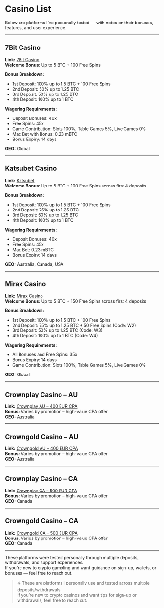 # Casino List

Below are platforms I’ve personally tested — with notes on their bonuses, features, and user experience.

---

## 7Bit Casino  
**Link:** [7Bit Casino](https://7bit.partners/p9a17e30d)  
**Welcome Bonus:** Up to 5 BTC + 100 Free Spins  

**Bonus Breakdown:**  
- 1st Deposit: 100% up to 1.5 BTC + 100 Free Spins  
- 2nd Deposit: 50% up to 1.25 BTC  
- 3rd Deposit: 50% up to 1.25 BTC  
- 4th Deposit: 100% up to 1 BTC  

**Wagering Requirements:**  
- Deposit Bonuses: 40x  
- Free Spins: 45x  
- Game Contribution: Slots 100%, Table Games 5%, Live Games 0%  
- Max Bet with Bonus: 0.23 mBTC  
- Bonus Expiry: 14 days  

**GEO:** Global  

---

## Katsubet Casino  
**Link:** [Katsubet](https://katsubet.partners/pd2a32405)  
**Welcome Bonus:** Up to 5 BTC + 100 Free Spins across first 4 deposits  

**Bonus Breakdown:**  
- 1st Deposit: 100% up to 1.5 BTC + 100 Free Spins  
- 2nd Deposit: 75% up to 1.25 BTC  
- 3rd Deposit: 50% up to 1.25 BTC  
- 4th Deposit: 100% up to 1 BTC  

**Wagering Requirements:**  
- Deposit Bonuses: 40x  
- Free Spins: 45x  
- Max Bet: 0.23 mBTC  
- Bonus Expiry: 14 days  

**GEO:** Australia, Canada, USA  

---

## Mirax Casino  
**Link:** [Mirax Casino](https://mirax.partners/p699d165a)  
**Welcome Bonus:** Up to 5 BTC + 150 Free Spins across first 4 deposits  

**Bonus Breakdown:**  
- 1st Deposit: 100% up to 1.5 BTC + 100 Free Spins  
- 2nd Deposit: 75% up to 1.25 BTC + 50 Free Spins (Code: W2)  
- 3rd Deposit: 50% up to 1.25 BTC (Code: W3)  
- 4th Deposit: 100% up to 1 BTC (Code: W4)  

**Wagering Requirements:**  
- All Bonuses and Free Spins: 35x  
- Bonus Expiry: 14 days  
- Game Contribution: Slots 100%, Table Games 5%, Live Games 0%  

**GEO:** Global  

---

## Crownplay Casino – AU  
**Link:** [Crownplay AU – 400 EUR CPA](https://crownplaylink.com/o1c87552a)  
**Bonus:** Varies by promotion – high-value CPA offer  
**GEO:** Australia  

---

## Crowngold Casino – AU  
**Link:** [Crowngold AU – 400 EUR CPA](https://crowngoldlink.com/odc360284)  
**Bonus:** Varies by promotion – high-value CPA offer  
**GEO:** Australia  

---

## Crownplay Casino – CA  
**Link:** [Crownplay CA – 500 EUR CPA](https://crownplaylink.com/o012b7cba)  
**Bonus:** Varies by promotion – high-value CPA offer  
**GEO:** Canada  

---

## Crowngold Casino – CA  
**Link:** [Crowngold CA – 500 EUR CPA](https://crowngoldlink.com/o305ace35)  
**Bonus:** Varies by promotion – high-value CPA offer  
**GEO:** Canada  

---

These platforms were tested personally through multiple deposits, withdrawals, and support experiences.  
If you're new to crypto gambling and want guidance on sign-up, wallets, or bonuses — feel free to reach out.


> ✳️ These are platforms I personally use and tested across multiple deposits/withdrawals.  
> If you’re new to crypto casinos and want tips for sign-up or withdrawals, feel free to reach out.
 
